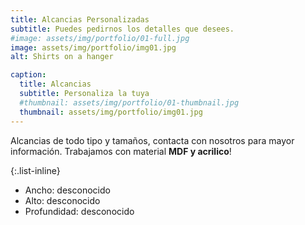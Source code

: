 ```yaml
---
title: Alcancias Personalizadas
subtitle: Puedes pedirnos los detalles que desees.
#image: assets/img/portfolio/01-full.jpg
image: assets/img/portfolio/img01.jpg
alt: Shirts on a hanger

caption:
  title: Alcancias
  subtitle: Personaliza la tuya
  #thumbnail: assets/img/portfolio/01-thumbnail.jpg
  thumbnail: assets/img/portfolio/img01.jpg
---
```

Alcancias de todo tipo y tamaños, contacta con nosotros para mayor información. Trabajamos con material **MDF y acrilico**! 

{:.list-inline}
- Ancho: desconocido
- Alto: desconocido
- Profundidad: desconocido

